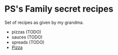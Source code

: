 # PS's Family secret recipes

Set of recipes as given by my grandma. 

* pizzas (TODO)
* sauces (TODO)
* spreads (TODO)
* [Pizza](./pizza.md)